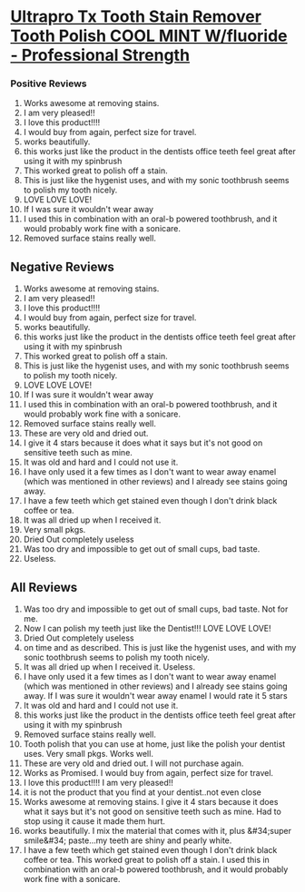 # [Ultrapro Tx Tooth Stain Remover Tooth Polish COOL MINT W/fluoride - Professional Strength](https://products.checkmycream.com/products/Ultrapro-Tx-Tooth-Stain-Remover-Tooth-Polish-COOL-MINT-Wfluoride-Professional-Strength.html)

### Positive Reviews

<ol>
      <li>Works awesome at removing stains.</li>
      <li>I am very pleased!!</li>
      <li>I love this product!!!!</li>
      <li>I would buy from again, perfect size for travel.</li>
      <li>works beautifully.</li>
      <li>this works just like the product in the dentists office teeth feel great after using it with my spinbrush</li>
      <li>This worked great to polish off a stain.  </li>
      <li>This is just like the hygenist uses, and with my sonic toothbrush seems to polish my tooth nicely.</li>
      <li>LOVE LOVE LOVE!</li>
      <li>If I was sure it wouldn&#x27;t wear away</li>
      <li>I used this in combination with an oral-b powered toothbrush, and it would probably work fine with a sonicare.</li>
      <li>Removed surface stains really well.</li>
</ol>


<h2>Negative Reviews</h2>
<ol>
<li> Works awesome at removing stains.</li>
<li> I am very pleased!!</li>
<li> I love this product!!!!</li>
<li> I would buy from again, perfect size for travel.</li>
<li> works beautifully.</li>
<li> this works just like the product in the dentists office teeth feel great after using it with my spinbrush</li>
<li> This worked great to polish off a stain.  </li>
<li> This is just like the hygenist uses, and with my sonic toothbrush seems to polish my tooth nicely.</li>
<li> LOVE LOVE LOVE!</li>
<li> If I was sure it wouldn&#x27;t wear away</li>
<li> I used this in combination with an oral-b powered toothbrush, and it would probably work fine with a sonicare.</li>
<li> Removed surface stains really well.</li>
<li> These are very old and dried out.</li>
<li> I give it 4 stars because it does what it says but it&#x27;s not good on sensitive teeth such as mine.</li>
<li> It was old and hard and I could not use it.</li>
<li> I have only used it a few times as I don&#x27;t want to wear away enamel (which was mentioned in other reviews) and I already see stains going away.  </li>
<li> I have a few teeth which get stained even though I don&#x27;t drink black coffee or tea.  </li>
<li> It was all dried up when I received it.</li>
<li> Very small pkgs.</li>
<li> Dried Out completely useless</li>
<li> Was too dry and impossible to get out of small cups, bad taste.</li>
<li> Useless.</li>
</ol>

<h2>All Reviews</h2>

<ol>
    <li> Was too dry and impossible to get out of small cups, bad taste. Not for me.</li>
    <li> Now I can polish my teeth just like the Dentist!!! LOVE LOVE LOVE!</li>
    <li> Dried Out completely useless</li>
    <li> on time and as described.  This is just like the hygenist uses, and with my sonic toothbrush seems to polish my tooth nicely.</li>
    <li> It was all dried up when I received it. Useless.</li>
    <li> I have only used it a few times as I don&#x27;t want to wear away enamel (which was mentioned in other reviews) and I already see stains going away.  If I was sure it wouldn&#x27;t wear away enamel I would rate it 5 stars</li>
    <li> It was old and hard and I could not use it.</li>
    <li> this works just like the product in the dentists office teeth feel great after using it with my spinbrush</li>
    <li> Removed surface stains really well.</li>
    <li> Tooth polish that you can use at home, just like the polish your dentist uses. Very small pkgs. Works well.</li>
    <li> These are very old and dried out. I will not purchase again.</li>
    <li> Works as Promised.  I would buy from again, perfect size for travel.</li>
    <li> I love this product!!!! I am very pleased!!</li>
    <li> it is not the product that you find at your dentist..not even close</li>
    <li> Works awesome at removing stains. I give it 4 stars because it does what it says but it&#x27;s not good on sensitive teeth such as mine. Had to stop using it cause it made them hurt.</li>
    <li> works beautifully. I mix the material that comes with it, plus &amp;#34;super smile&amp;#34; paste...my teeth are shiny and pearly white.</li>
    <li> I have a few teeth which get stained even though I don&#x27;t drink black coffee or tea.  This worked great to polish off a stain.  I used this in combination with an oral-b powered toothbrush, and it would probably work fine with a sonicare.</li>
</ol>




